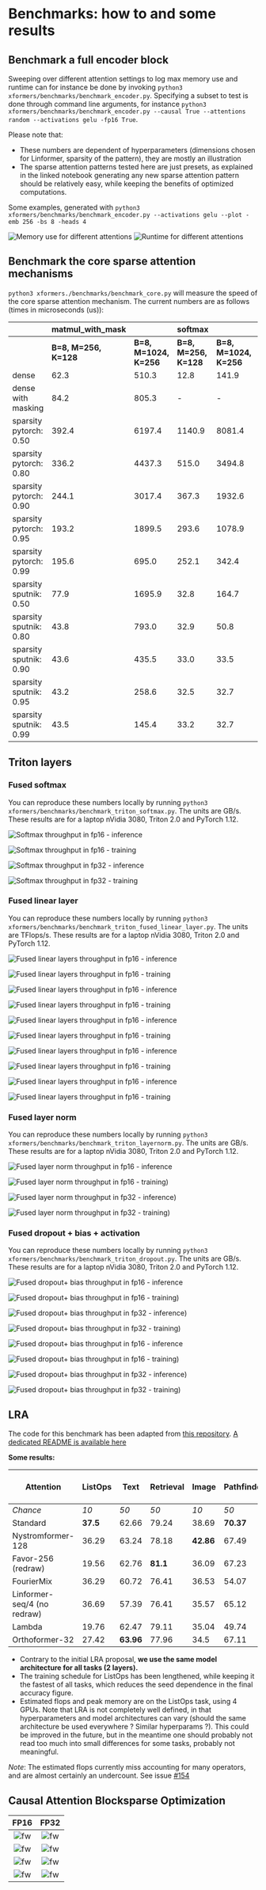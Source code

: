 
# Benchmarks: how to and some results

## Benchmark a full encoder block

Sweeping over different attention settings to log max memory use and runtime can for instance be done by invoking
`python3 xformers/benchmarks/benchmark_encoder.py`. Specifying a subset to test is done through command line arguments, for instance `python3 xformers/benchmarks/benchmark_encoder.py --causal True --attentions random --activations gelu -fp16 True`.

Please note that:

- These numbers are dependent of hyperparameters (dimensions chosen for Linformer, sparsity of the pattern), they are mostly an illustration
- The sparse attention patterns tested here are just presets, as explained in the linked notebook generating any new sparse attention pattern should be relatively easy, while keeping the benefits of optimized computations.

Some examples, generated with `python3 xformers/benchmarks/benchmark_encoder.py --activations gelu --plot -emb 256 -bs 8 -heads 4`

![Memory use for different attentions](docs/plots/memory_vs_attention.png)  ![Runtime for different attentions](docs/plots/runtime_vs_attention.png)

## Benchmark the core sparse attention mechanisms

`python3 xformers./benchmarks/benchmark_core.py` will measure the speed of the core sparse attention mechanism. The current numbers are as follows (times in microseconds (us)):

|                        | **matmul_with_mask**  |                        | **softmax**           |                        | **bmm**               |                        |
| ---------------------- | --------------------- | ---------------------- | --------------------- | ---------------------- | --------------------- | ---------------------- |
|                        | **B=8, M=256, K=128** | **B=8, M=1024, K=256** | **B=8, M=256, K=128** | **B=8, M=1024, K=256** | **B=8, M=256, K=128** | **B=8, M=1024, K=256** |
| dense                  | 62.3                  | 510.3                  | 12.8                  | 141.9                  | 31.0                  | 590.7                  |
| dense with masking     | 84.2                  | 805.3                  | -                     | -                      | -                     | -                      |
| sparsity pytorch: 0.50 | 392.4                 | 6197.4                 | 1140.9                | 8081.4                 | 577.0                 | 13830.2                |
| sparsity pytorch: 0.80 | 336.2                 | 4437.3                 | 515.0                 | 3494.8                 | 254.4                 | 5944.0                 |
| sparsity pytorch: 0.90 | 244.1                 | 3017.4                 | 367.3                 | 1932.6                 | 162.0                 | 3063.0                 |
| sparsity pytorch: 0.95 | 193.2                 | 1899.5                 | 293.6                 | 1078.9                 | 161.6                 | 1692.3                 |
| sparsity pytorch: 0.99 | 195.6                 | 695.0                  | 252.1                 | 342.4                  | 161.9                 | 433.4                  |
| sparsity sputnik: 0.50 | 77.9                  | 1695.9                 | 32.8                  | 164.7                  | 64.6                  | 1640.5                 |
| sparsity sputnik: 0.80 | 43.8                  | 793.0                  | 32.9                  | 50.8                   | 39.6                  | 703.3                  |
| sparsity sputnik: 0.90 | 43.6                  | 435.5                  | 33.0                  | 33.5                   | 39.6                  | 391.4                  |
| sparsity sputnik: 0.95 | 43.2                  | 258.6                  | 32.5                  | 32.7                   | 39.7                  | 223.6                  |
| sparsity sputnik: 0.99 | 43.5                  | 145.4                  | 33.2                  | 32.7                   | 39.7                  | 77.4                   |

## Triton layers

### Fused softmax

You can reproduce these numbers locally by running `python3 xformers/benchmarks/benchmark_triton_softmax.py`. The units are GB/s. These results are for a laptop nVidia 3080, Triton 2.0 and PyTorch 1.12.

![Softmax throughput in fp16 - inference](docs/plots/fused_softmax/Softmax_Bandwidth_FW_fp16.png)

![Softmax throughput in fp16 - training](docs/plots/fused_softmax/Softmax_Bandwidth_FW_BW_fp16.png)

![Softmax throughput in fp32 - inference](docs/plots/fused_softmax/Softmax_Bandwidth_FW_fp32.png)

![Softmax throughput in fp32 - training](docs/plots/fused_softmax/Softmax_Bandwidth_FW_BW_fp32.png)

### Fused linear layer

You can reproduce these numbers locally by running `python3 xformers/benchmarks/benchmark_triton_fused_linear_layer.py`. The units are TFlops/s. These results are for a laptop nVidia 3080, Triton 2.0 and PyTorch 1.12.

![Fused linear layers throughput in fp16 - inference](docs/plots/fused_linear/FusedLinear_fp16_FW_gelu.png)

![Fused linear layers throughput in fp16 - training](docs/plots/fused_linear/FusedLinear_fp16_FW_BW_gelu.png)

![Fused linear layers throughput in fp16 - inference](docs/plots/fused_linear/FusedLinear_fp16_FW_relu.png)

![Fused linear layers throughput in fp16 - training](docs/plots/fused_linear/FusedLinear_fp16_FW_BW_relu.png)

![Fused linear layers throughput in fp16 - inference](docs/plots/fused_linear/FusedLinear_fp16_FW_leaky_relu.png)

![Fused linear layers throughput in fp16 - training](docs/plots/fused_linear/FusedLinear_fp16_FW_BW_leaky_relu.png)

![Fused linear layers throughput in fp16 - inference](docs/plots/fused_linear/FusedLinear_fp16_FW_squared_relu.png)

![Fused linear layers throughput in fp16 - training](docs/plots/fused_linear/FusedLinear_fp16_FW_BW_squared_relu.png)

![Fused linear layers throughput in fp16 - inference](docs/plots/fused_linear/FusedLinear_fp16_FW_none.png)

![Fused linear layers throughput in fp16 - training](docs/plots/fused_linear/FusedLinear_fp16_FW_BW_none.png)

### Fused layer norm

You can reproduce these numbers locally by running `python3 xformers/benchmarks/benchmark_triton_layernorm.py`. The units are GB/s. These results are for a laptop nVidia 3080, Triton 2.0 and PyTorch 1.12.

![Fused layer norm throughput in fp16 - inference](docs/plots/layer_norm/LayerNorm_FW_torch.float16.png)

![Fused layer norm throughput in fp16 - training](docs/plots/layer_norm/LayerNorm_FW+BW_torch.float16.png))

![Fused layer norm throughput in fp32 - inference](docs/plots/layer_norm/LayerNorm_FW_torch.float32.png))

![Fused layer norm throughput in fp32 - training](docs/plots/layer_norm/LayerNorm_FW+BW_torch.float32.png))

### Fused dropout + bias + activation

You can reproduce these numbers locally by running `python3 xformers/benchmarks/benchmark_triton_dropout.py`. The units are GB/s. These results are for a laptop nVidia 3080, Triton 2.0 and PyTorch 1.12.

![Fused dropout+ bias throughput in fp16 - inference](docs/plots/fused_dropout/Dropout_Bias_True_FW_torch.float16_Act_gelu.png)

![Fused dropout+ bias throughput in fp16 - training](docs/plots/fused_dropout/Dropout_Bias_True_FW+BW_torch.float16_Act_gelu.png))

![Fused dropout+ bias throughput in fp32 - inference](docs/plots/fused_dropout/Dropout_Bias_True_FW+BW_torch.float32_Act_gelu.png))

![Fused dropout+ bias throughput in fp32 - training](docs/plots/fused_dropout/Dropout_Bias_True_FW+BW_torch.float32_Act_gelu.png))

![Fused dropout+ bias throughput in fp16 - inference](docs/plots/fused_dropout/Dropout_Bias_True_FW_torch.float16_Act_squared_relu.png)

![Fused dropout+ bias throughput in fp16 - training](docs/plots/fused_dropout/Dropout_Bias_True_FW+BW_torch.float16_Act_squared_relu.png))

![Fused dropout+ bias throughput in fp32 - inference](docs/plots/fused_dropout/Dropout_Bias_True_FW+BW_torch.float32_Act_squared_relu.png))

![Fused dropout+ bias throughput in fp32 - training](docs/plots/fused_dropout/Dropout_Bias_True_FW+BW_torch.float32_Act_squared_relu.png))

## LRA

The code for this benchmark has been adapted from [this repository](https://github.com/mlpen/Nystromformer/tree/main/LRA). [A dedicated README is available here](xformers/benchmarks/LRA/README.md)

__Some results:__

| Attention                   | ListOps  | Text      | Retrieval | Image     | Pathfinder | *Avg*     | *Est. Gflops* | *Peak mem (mb)* |
| --------------------------- | -------- | --------- | --------- | --------- | ---------- | --------- | ------------- | --------------- |
| _Chance_                    | _10_     | _50_      | _50_      | _10_      | _50_       | _34_      | _0_           | _0_             |
| Standard                    | **37.5** | 62.66     | 79.24     | 38.69     | **70.37**  | **57.69** | 1.21          | 2291            |
| Nystromformer-128           | 36.29    | 63.24     | 78.18     | **42.86** | 67.49      | 57.61     | 0.62          | 383             |
| Favor-256 (redraw)          | 19.56    | 62.76     | **81.1**  | 36.09     | 67.23      | 53.35     | 0.49          | 445             |
| FourierMix                  | 36.29    | 60.72     | 76.41     | 36.53     | 54.07      | 52.8      | **0.17**      | **87**          |
| Linformer-seq/4 (no redraw) | 36.69    | 57.39     | 76.41     | 35.57     | 65.12      | 54.2      | 0.67          | 719             |
| Lambda                      | 19.76    | 62.47     | 79.11     | 35.04     | 49.74      | 49.224    | x             | 1023            |
| Orthoformer-32              | 27.42    | **63.96** | 77.96     | 34.5      | 67.11      | 54.19     | 0.187         | 155             |

- Contrary to the initial LRA proposal, __we use the same model architecture for all tasks (2 layers).__
- The training schedule for ListOps has been lengthened, while keeping it the fastest of all tasks, which reduces the seed dependence in the final accuracy figure.
- Estimated flops and peak memory are on the ListOps task, using 4 GPUs. Note that LRA is not completely well defined, in that hyperparameters and model architectures can vary (should the same architecture be used everywhere ? Similar hyperparams ?). This could be improved in the future, but in the meantime one should probably not read too much into small differences for some tasks, probably not meaningful.

_Note_: The estimated flops currently miss accounting for many operators, and are almost certainly an undercount. See issue [#154](https://github.com/fairinternal/xformers/issues/154)


## Causal Attention Blocksparse Optimization

FP16            | FP32
:-------------------------:|:-------------------------:
![fw](docs/plots/causal_attention_blocksparse/Causal_Blocksparse_Runtime_FW_fp16_Blocksize128.png)  |  ![fw](docs/plots/causal_attention_blocksparse/Causal_Blocksparse_Runtime_FW_fp32_Blocksize128.png)
![fw](docs/plots/causal_attention_blocksparse/Causal_Blocksparse_Runtime_FW+BW_fp16_Blocksize128.png)  |  ![fw](docs/plots/causal_attention_blocksparse/Causal_Blocksparse_Runtime_FW+BW_fp32_Blocksize128.png)
![fw](docs/plots/causal_attention_blocksparse/Causal_Blocksparse_Memory_FW+BW_fp16_Blocksize128.png)  |  ![fw](docs/plots/causal_attention_blocksparse/Causal_Blocksparse_Memory_FW+BW_fp32_Blocksize128.png)
![fw](docs/plots/causal_attention_blocksparse/Causal_Blocksparse_Memory_FW+BW_fp16_Blocksize128.png)  |  ![fw](docs/plots/causal_attention_blocksparse/Causal_Blocksparse_Memory_FW+BW_fp32_Blocksize128.png)
